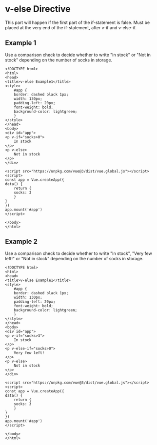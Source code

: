 # v-else Directive
This part will happen if the first part of the if-statement is false. Must be placed at the very end of the if-statement, after v-if and v-else-if.

## Example 1
Use a comparison check to decide whether to write "In stock" or "Not in stock" depending on the number of socks in storage.

    <!DOCTYPE html>
    <html>
    <head>
    <title>v-else Example1</title>
    <style>
        #app {
        border: dashed black 1px;
        width: 130px;
        padding-left: 20px;
        font-weight: bold;
        background-color: lightgreen;
        }
    </style>
    </head>
    <body>
    <div id="app">
    <p v-if="socks>0">
        In stock
    </p>
    <p v-else>
        Not in stock
    </p>
    </div>

    <script src="https://unpkg.com/vue@3/dist/vue.global.js"></script>
    <script>
    const app = Vue.createApp({
    data() {
        return {
        socks: 3
        }
    }
    })
    app.mount('#app')
    </script>

    </body>
    </html>

## Example 2
Use a comparison check to decide whether to write "In stock", "Very few left!" or "Not in stock" depending on the number of socks in storage.

    <!DOCTYPE html>
    <html>
    <head>
    <title>v-else Example1</title>
    <style>
        #app {
        border: dashed black 1px;
        width: 130px;
        padding-left: 20px;
        font-weight: bold;
        background-color: lightgreen;
        }
    </style>
    </head>
    <body>
    <div id="app">
    <p v-if="socks>3">
        In stock
    </p>
    <p v-else-if="socks>0">
        Very few left!
    </p>
    <p v-else>
        Not in stock
    </p>
    </div>

    <script src="https://unpkg.com/vue@3/dist/vue.global.js"></script>
    <script>
    const app = Vue.createApp({
    data() {
        return {
        socks: 3
        }
    }
    })
    app.mount('#app')
    </script>

    </body>
    </html>